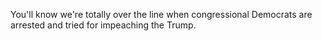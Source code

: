 You'll know we're totally over the line when congressional Democrats are arrested and tried for impeaching the Trump. 
